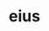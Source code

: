 ---
title: eius
meaning: his/hers/its
note: (of him/her/it)
ch: [two, eight, mt, mt1thru4]
pos: perspronoun
allmeanings: yes
six: y
---